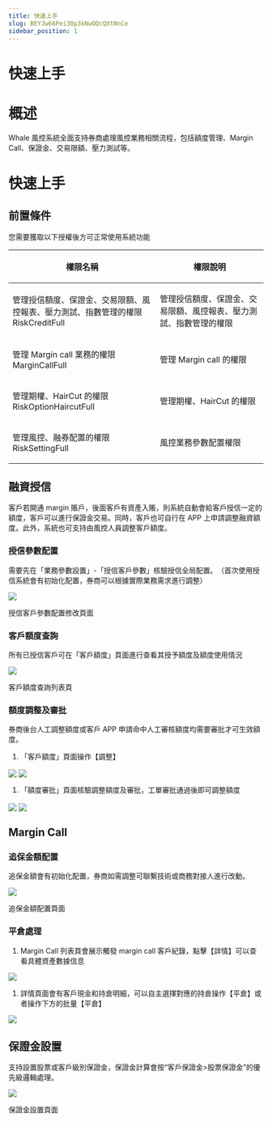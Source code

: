 ```yaml
---
title: 快速上手
slug: BEYJw66Pei30p3kNwOQcQXtNnCe
sidebar_position: 1
---
```



# 快速上手

# 概述

Whale 風控系統全面支持券商處理風控業務相關流程，包括額度管理、Margin Call、保證金、交易限額、壓力測試等。

# 快速上手

## 前置條件

您需要獲取以下授權後方可正常使用系統功能

<table header_row="1">
<colgroup>
<col width="437"/>
<col width="393"/>
</colgroup>
<thead>
<tr><th><p>權限名稱</p></th><th><p>權限說明</p></th></tr>
</thead>
<tbody>
<tr><td><p>管理授信額度、保證金、交易限額、風控報表、壓力測試、指數管理的權限<br/>RiskCreditFull</p></td><td><p>管理授信額度、保證金、交易限額、風控報表、壓力測試、指數管理的權限</p></td></tr>
<tr><td><p>管理 Margin call 業務的權限<br/>MarginCallFull</p></td><td><p>管理 Margin call 的權限</p></td></tr>
<tr><td><p>管理期權、HairCut 的權限<br/>RiskOptionHaircutFull</p></td><td><p>管理期權、HairCut 的權限</p></td></tr>
<tr><td><p>管理風控、融券配置的權限<br/>RiskSettingFull</p></td><td><p>風控業務參數配置權限</p></td></tr>
</tbody>
</table>

## 融資授信

客戶若開通 margin 賬戶，後面客戶有資產入賬，則系統自動會給客戶授信一定的額度，客戶可以進行保證金交易。同時，客戶也可自行在 APP 上申請調整融資額度。此外，系統也可支持由風控人員調整客戶額度。

### 授信參數配置

需要先在「業務參數設置」-「授信客戶參數」核驗授信全局配置。​
（首次使用授信系統會有初始化配置，券商可以根據實際業務需求進行調整）

<img src="/assets/L5m1bb3piop3thxbL97c6AjdnNb.png" src-width="3726" src-height="1568" align="center"/>

授信客戶參數配置修改頁面

### 客戶額度查詢

所有已授信客戶可在「客戶額度」頁面進行查看其授予額度及額度使用情況

<img src="/assets/LzzObsHuKoKuTzxb13EclU2TnHc.png" src-width="3696" src-height="1412" align="center"/>

客戶額度查詢列表頁

### 額度調整及審批

券商後台人工調整額度或客戶 APP 申請命中人工審核額度均需要審批才可生效額度。

1. 「客戶額度」頁面操作【調整】

<img src="/assets/MnkZbssplolsngxBmukcPDbsnYf.png" src-width="3694" src-height="1434" align="center"/>

<img src="/assets/RyPYbfjx3oYabExXpX4cGPwQn8d.png" src-width="2050" src-height="1214" align="center"/>

1. 「額度審批」頁面核驗調整額度及審批，工單審批通過後即可調整額度

<img src="/assets/JFWybefydoScCwxPhCqc6wgRnDg.png" src-width="3736" src-height="848" align="center"/>

<img src="/assets/CmHebshV2oBzVKxUg9ncJJejnbh.png" src-width="3724" src-height="1636" align="center"/>

## Margin Call

### 追保金額配置

追保金額會有初始化配置，券商如需調整可聯繫技術或商務對接人進行改動。

<img src="/assets/PD9wbjwSUo7dUOxxfsVc2qyWnAj.png" src-width="3826" src-height="1724" align="center"/>

追保金額配置頁面

### 平倉處理

1. Margin Call 列表頁會展示觸發 margin call 客戶紀錄，點擊【詳情】可以查看具體資產數據信息

<img src="/assets/MkmRbNWhzo5tnbxVbDrculdDnrc.png" src-width="3710" src-height="1366" align="center"/>

1. 詳情頁面會有客戶現金和持倉明細，可以自主選擇對應的持倉操作【平倉】或者操作下方的批量【平倉】

<img src="/assets/KSe2bFH9zoWXa4xOr1bc8RQgnde.png" src-width="3740" src-height="1642" align="center"/>

## 保證金設置

支持設置股票或客戶級別保證金，保證金計算會按“客戶保證金&gt;股票保證金”的優先級邏輯處理。

<img src="/assets/KiZzbuMbbobwDixGIMVceRVxnab.png" src-width="3688" src-height="1558" align="center"/>

保證金設置頁面


